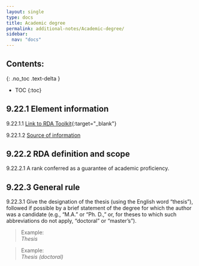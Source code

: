 ```yaml
---
layout: single
type: docs
title: Academic degree
permalink: additional-notes/Academic-degree/
sidebar:
  nav: "docs"
---
```


## Contents:
{: .no_toc .text-delta }

- TOC
{:toc}

## 9.22.1 Element information

<a name="9.22.1.1">9.22.1.1</a> [Link to RDA Toolkit](https://beta.rdatoolkit.org/Content/Index?externalId=en-US_ala-d84a7372-256e-3de6-b44e-684d4b760705){:target="_blank"}

<a name="9.22.1.2">9.22.1.2</a> [Source of information](/DCRMR/additional-notes/)

## 9.22.2 RDA definition and scope

<a name="9.22.2.1">9.22.2.1</a> A rank conferred as a guarantee of academic proficiency.

## 9.22.3 General rule

<a name="9.22.3.1">9.22.3.1</a> Give the designation of the thesis (using the English word “thesis”), followed if possible by a brief statement of the degree for which the author was a candidate (e.g., “M.A.” or “Ph. D.,” or, for theses to which such abbreviations do not apply, “doctoral” or “master’s”).

>Example:  
><CITE>Thesis</CITE>

>Example:  
><CITE>Thesis (doctoral)</CITE>